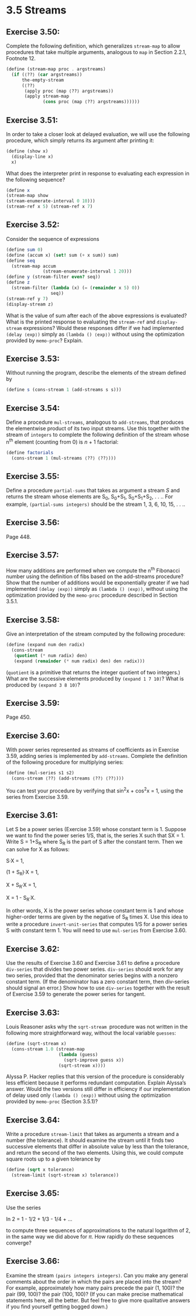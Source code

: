 # 3.5 Streams

## Exercise 3.50:

Complete the following definition, which generalizes `stream-map` to allow procedures that take multiple arguments, analogous to `map` in Section 2.2.1, Footnote 12.

```scheme
(define (stream-map proc . argstreams)
  (if (⟨??⟩ (car argstreams))
      the-empty-stream
      (⟨??⟩
       (apply proc (map ⟨??⟩ argstreams))
       (apply stream-map
              (cons proc (map ⟨??⟩ argstreams))))))
```

## Exercise 3.51:

In order to take a closer look at delayed evaluation, we will use the following procedure, which simply returns its argument after printing it:

```scheme
(define (show x)
  (display-line x)
  x)
```

What does the interpreter print in response to evaluating each expression in the following sequence?

```scheme
(define x
(stream-map show
(stream-enumerate-interval 0 10)))
(stream-ref x 5) (stream-ref x 7)
```

## Exercise 3.52:

Consider the sequence of expressions

```scheme
(define sum 0)
(define (accum x) (set! sum (+ x sum)) sum)
(define seq
  (stream-map accum
              (stream-enumerate-interval 1 20)))
(define y (stream-filter even? seq))
(define z
  (stream-filter (lambda (x) (= (remainder x 5) 0))
                 seq))
(stream-ref y 7)
(display-stream z)
```

What is the value of sum after each of the above expressions is evaluated? What is the printed response to evaluating the `stream-ref` and `display-stream` expressions? Would these responses differ if we had implemented `(delay ⟨exp⟩)` simply as `(lambda () ⟨exp⟩)` without using the optimization provided by `memo-proc`? Explain.

## Exercise 3.53:

Without running the program, describe the elements of the stream defined by

```scheme
(define s (cons-stream 1 (add-streams s s)))
```

## Exercise 3.54:

Define a procedure `mul-streams`, analogous to `add-streams`, that produces the elementwise product of its two input streams. Use this together with the stream of `integers` to complete the following definition of the stream whose n<sup>th</sup> element (counting from 0) is *n* + 1 factorial:

```scheme
(define factorials
  (cons-stream 1 (mul-streams ⟨??⟩ ⟨??⟩)))
```

## Exercise 3.55:

Define a procedure `partial-sums` that takes as argument a stream *S* and returns the stream whose elements are S<sub>0</sub>, S<sub>0</sub>+S<sub>1</sub>, S<sub>0</sub>+S<sub>1</sub>+S<sub>2</sub>, . . .. For example, `(partial-sums integers)` should be the stream 1, 3, 6, 10, 15, . . ..

## Exercise 3.56:

Page 448.

## Exercise 3.57:

How many additions are performed when we compute the n<sup>th</sup> Fibonacci number using the definition of fibs based on the add-streams procedure? Show that the number of additions would be exponentially greater if we had implemented `(delay ⟨exp⟩)` simply as `(lambda () ⟨exp⟩)`, without using the optimization provided by the `memo-proc` procedure described in Section 3.5.1.

## Exercise 3.58:

Give an interpretation of the stream computed by the following procedure:

```scheme
(define (expand num den radix)
  (cons-stream
   (quotient (* num radix) den)
   (expand (remainder (* num radix) den) den radix)))
```

(`quotient` is a primitive that returns the integer quotient of two integers.) What are the successive elements produced by `(expand 1 7 10)`? What is produced by `(expand 3 8 10)`?

## Exercise 3.59:

Page 450.

## Exercise 3.60:

With power series represented as streams of coefficients as in Exercise 3.59, adding series is implemented by `add-streams`. Complete the definition of the following procedure for multiplying series:

```scheme
(define (mul-series s1 s2)
  (cons-stream ⟨??⟩ (add-streams ⟨??⟩ ⟨??⟩)))
```

You can test your procedure by verifying that sin<sup>2</sup>x + cos<sup>2</sup>x = 1, using the series from Exercise 3.59.

## Exercise 3.61:

Let S be a power series (Exercise 3.59) whose constant term is 1. Suppose we want to find the power series 1/S, that is, the series X such that SX = 1. Write S = 1+S<sub>R</sub> where S<sub>R</sub> is the part of S after the constant term. Then we can solve for X as follows:

S·X = 1,

(1 + S<sub>R</sub>)·X = 1,

X + S<sub>R</sub>·X = 1,

X = 1 - S<sub>R</sub>·X.

In other words, X is the power series whose constant term is 1 and whose higher-order terms are given by the negative of S<sub>R</sub> times X. Use this idea to write a procedure `invert-unit-series` that computes 1/S for a power series S with constant term 1. You will need to use `mul-series` from Exercise 3.60.

## Exercise 3.62:

Use the results of Exercise 3.60 and Exercise 3.61 to define a procedure `div-series` that divides two power series. `div-series` should work for any two series, provided that the denominator series begins with a nonzero constant term. (If the denominator has a zero constant term, then div-series should signal an error.) Show how to use `div-series` together with the result of Exercise 3.59 to generate the power series for tangent.

## Exercise 3.63:

Louis Reasoner asks why the `sqrt-stream `procedure was not written in the following more straightforward way, without the local variable `guesses`:

```scheme
(define (sqrt-stream x) 
  (cons-stream 1.0 (stream-map
                    (lambda (guess)
                      (sqrt-improve guess x))
                    (sqrt-stream x))))
```

Alyssa P. Hacker replies that this version of the procedure is considerably less efficient because it performs redundant computation. Explain Alyssa’s answer. Would the two versions still differ in efficiency if our implementation of delay used only `(lambda () ⟨exp⟩)` without using the optimization provided by `memo-proc` (Section 3.5.1)?

## Exercise 3.64:

Write a procedure `stream-limit` that takes as arguments a stream and a number (the tolerance). It should examine the stream until it finds two successive elements that differ in absolute value by less than the tolerance, and return the second of the two elements. Using this, we could compute square roots up to a given tolerance by

```scheme
(define (sqrt x tolerance)
  (stream-limit (sqrt-stream x) tolerance))
```

## Exercise 3.65:

Use the series

In 2 = 1 - 1/2 + 1/3 - 1/4 + ...

to compute three sequences of approximations to the natural logarithm of 2, in the same way we did above for *π*. How rapidly do these sequences converge?

## Exercise 3.66:

Examine the stream `(pairs integers integers)`. Can you make any general comments about the order in which the pairs are placed into the stream? For example, approximately how many pairs precede the pair (1, 100)? the pair (99, 100)? the pair (100, 100)? (If you can make precise mathematical statements here, all the better. But feel free to give more qualitative answers if you find yourself getting bogged down.)
